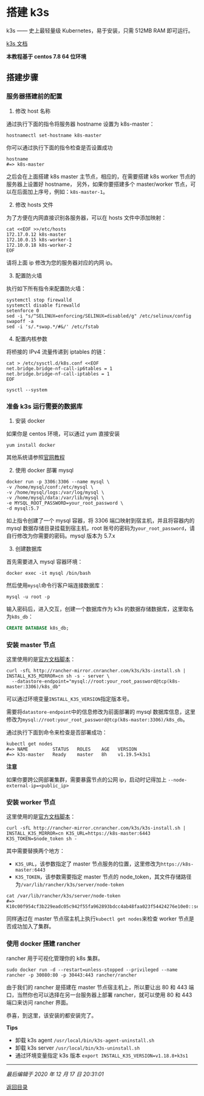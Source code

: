 # 搭建 k3s

k3s —— 史上最轻量级 Kubernetes，易于安装，只需 512MB RAM 即可运行。

[k3s 文档](https://docs.rancher.cn/k3s/)

**本教程基于 centos 7.8 64 位环境**

## 搭建步骤

### 服务器搭建前的配置

1. 修改 host 名称

通过执行下面的指令将服务器 hostname 设置为 k8s-master：

```shell
hostnamectl set-hostname k8s-master
```

你可以通过执行下面的指令检查是否设置成功

```shell
hostname
#=> k8s-master
```

之后会在上面搭建 k8s master 主节点，相应的，在需要搭建 k8s worker 节点的服务器上设置好 hostname，
另外，如果你要搭建多个 master/worker 节点，可以在后面加上序号，例如：`k8s-master-1`。

2. 修改 hosts 文件

为了方便在内网直接识别各服务器，可以在 hosts 文件中添加映射：

```shell
cat <<EOF >>/etc/hosts
172.17.0.12 k8s-master
172.10.0.15 k8s-worker-1
172.10.0.18 k8s-worker-2
EOF
```

请将上面 ip 修改为您的服务器对应的内网 ip。

3. 配置防火墙

执行如下所有指令来配置防火墙：

```shell
systemctl stop firewalld
systemctl disable firewalld
setenforce 0
sed -i "s/^SELINUX=enforcing/SELINUX=disabled/g" /etc/selinux/config
swapoff -a
sed -i 's/.*swap.*/#&/' /etc/fstab
```

4. 配置内核参数

将桥接的 IPv4 流量传递到 iptables 的链：

```shell
cat > /etc/sysctl.d/k8s.conf <<EOF
net.bridge.bridge-nf-call-ip6tables = 1
net.bridge.bridge-nf-call-iptables = 1
EOF

sysctl --system
```

### 准备 k3s 运行需要的数据库

1. 安装 docker

如果你是 centos 环境，可以通过 yum 直接安装

```shell
yum install docker
```

其他系统请参照[官网教程](https://docs.docker.com/engine/install/)

2. 使用 docker 部署 mysql

```shell
docker run -p 3306:3306 --name mysql \
-v /home/mysql/conf:/etc/mysql \
-v /home/mysql/logs:/var/log/mysql \
-v /home/mysql/data:/var/lib/mysql \
-e MYSQL_ROOT_PASSWORD=your_root_password \
-d mysql:5.7
```

如上指令创建了一个 mysql 容器，将 3306 端口映射到宿主机，并且将容器内的 mysql 数据存储目录挂载到宿主机，root 账号的密码为`your_root_password`，请自行修改为你需要的密码。mysql 版本为 5.7.x

3. 创建数据库

首先需要进入 mysql 容器环境：

```shell
docker exec -it mysql /bin/bash
```

然后使用`mysql`命令行客户端连接数据库：

```shell
mysql -u root -p
```

输入密码后，进入交互，创建一个数据库作为 k3s 的数据存储数据库，这里取名为`k8s_db`：

```sql
CREATE DATABASE k8s_db;
```

### 安装 master 节点

这里使用的是[官方文档脚本](https://docs.rancher.cn/docs/k3s/quick-start/_index)：

```shell
curl -sfL http://rancher-mirror.cnrancher.com/k3s/k3s-install.sh | INSTALL_K3S_MIRROR=cn sh -s - server \
  --datastore-endpoint="mysql://root:your_root_password@tcp(k8s-master:3306)/k8s_db"
```

可以通过环境变量`INSTALL_K3S_VERSION`指定版本号。

需要将`datastore-endpoint`中的信息修改为前面部署的 mysql 数据库信息，这里修改为`mysql://root:your_root_password@tcp(k8s-master:3306)/k8s_db`。

通过执行下面到命令来检查是否部署成功：

```shell
kubectl get nodes
#=> NAME         STATUS   ROLES    AGE   VERSION
#=> k3s-master   Ready    master   8h    v1.19.5+k3s1
```

**注意**

如果你要跨公网部署集群，需要暴露节点的公网 ip，启动时记得加上 `--node-external-ip=<public_ip>`

### 安装 worker 节点

这里使用的是[官方文档脚本](https://docs.rancher.cn/docs/k3s/quick-start/_index)：

```shell
curl -sfL http://rancher-mirror.cnrancher.com/k3s/k3s-install.sh | INSTALL_K3S_MIRROR=cn K3S_URL=https://k8s-master:6443 K3S_TOKEN=$node_token sh -
```

其中需要替换两个地方：

- `K3S_URL`，该参数指定了 master 节点服务的位置，这里修改为`https://k8s-master:6443`
- `K3S_TOKEN`，该参数需要指定 master 节点的 node_token，其文件存储路径为`/var/lib/rancher/k3s/server/node-token`

```shell
cat /var/lib/rancher/k3s/server/node-token
#=> K10c00f954cf3b229eadc05c942f55fa962893bdcc4ab48faa023f54424276e10e0::server:91d449553527b80bde9e5b9deb187db4
```

同样通过在 master 节点宿主机上执行`kubectl get nodes`来检查 worker 节点是否成功加入了集群。

### 使用 docker 搭建 rancher

rancher 用于可视化管理你的 k8s 集群。

```shell
sudo docker run -d --restart=unless-stopped --privileged --name rancher -p 30080:80 -p 30443:443 rancher/rancher
```

由于我们的 rancher 是搭建在 master 节点宿主机上，所以要让出 80 和 443 端口，当然你也可以选择在另一台服务器上部署 rancher，就可以使用 80 和 443 端口来访问 rancher 界面。

恭喜，到这里，该安装的都安装完了。

**Tips**

- 卸载 k3s agent `/usr/local/bin/k3s-agent-uninstall.sh`
- 卸载 k3s server `/usr/local/bin/k3s-uninstall.sh`
- 通过环境变量指定 k3s 版本 `export INSTALL_K3S_VERSION=v1.18.8+k3s1`

---

_最后编辑于 2020 年 12 月 17 日 20:31:01_

[返回目录](./menu.md)
